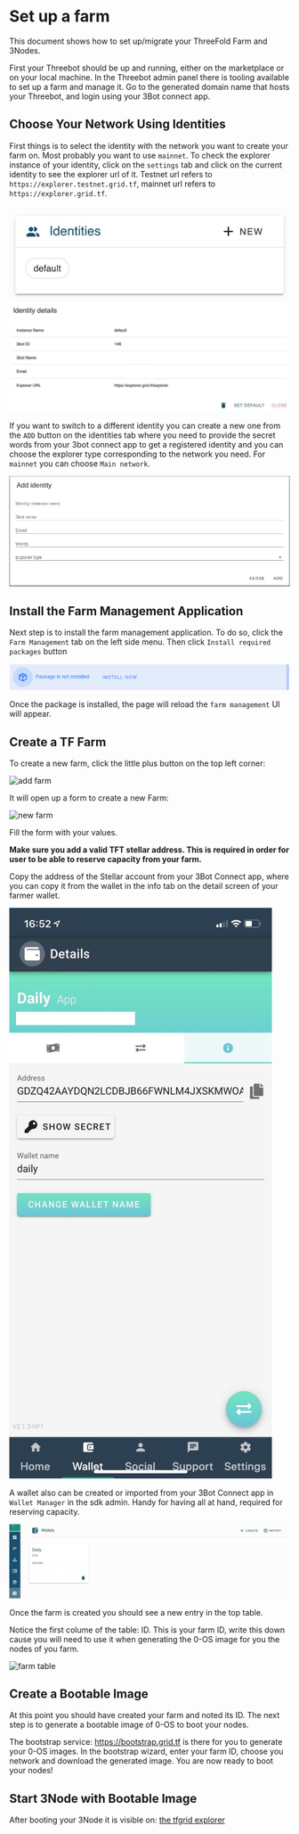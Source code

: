 
# Set up a farm

This document shows how to set up/migrate your ThreeFold Farm and 3Nodes. 

First your Threebot should be up and running, either on the marketplace or on your local machine. In the Threebot admin panel there is tooling available to set up a farm and manage it. 
Go to the generated domain name that hosts your Threebot, and login using your 3Bot connect app. 

## Choose Your Network Using Identities

First things is to select the identity with the network you want to create your farm on. Most probably you want to use `mainnet`.
To check the explorer instance of your identity, click on the `settings` tab and click on the current identity to see the explorer url of it.
Testnet url refers to `https://explorer.testnet.grid.tf`, mainnet url refers to `https://explorer.grid.tf`. 

![identity_list](./img/identity_list.png)
![identity_details](./img/identity_details.png)

If you want to switch to a different identity you can create a new one from the `ADD` button on the identities tab where you need to provide the secret words from your 3bot connect app to get a registered identity and you can choose the explorer type corresponding to the network you need. For `mainnet` you can choose `Main network`.

![new_identity_form](./img/new_identity_form.png)

## Install the Farm Management Application

Next step is to install the farm management application. To do so, click the `Farm Management` tab on the left side menu.
Then click `Install required packages` button

![install_package](./img/install_packages.png)

Once the package is installed, the page will reload the `farm management` UI will appear.

## Create a TF Farm

To create a new farm, click the little plus button on the top left corner:

![add farm](./img/add_farm.png)

It will open up a form to create a new Farm:

![new farm](./img/new_farm.png)

Fill the form with your values. 

**Make sure you add a valid TFT stellar address. This is required in order for user to be able to reserve capacity from your farm.**

Copy the address of the Stellar account from your 3Bot Connect app, where you can copy it from the wallet in the info tab on the detail screen of your farmer wallet.

![detail_3bot](./img/detail_3bot_connect.png)

A wallet also can be created or imported from your 3Bot Connect app in `Wallet Manager` in the sdk admin. Handy for having all at hand, required for reserving capacity. 


![wallet_in_jsng](./img/wallet_in_jsng.png)

Once the farm is created you should see a new entry in the top table.

Notice the first colume of the table: ID. This is your farm ID, write this down cause you will need to use it when generating the 0-OS image for you the nodes of you farm.

![farm table](./img/farm_table.png)

## Create a Bootable Image

At this point you should have created your farm and noted its ID. The next step is to generate a bootable image of 0-OS to boot your nodes.

The bootstrap service: https://bootstrap.grid.tf is there for you to generate your 0-OS images.
In the bootstrap wizard, enter your farm ID, choose you network and download the generated image.
You are now ready to boot your nodes!

## Start 3Node with Bootable Image

After booting your 3Node it is visible on: [the tfgrid explorer](https://explorer.grid.tf)
